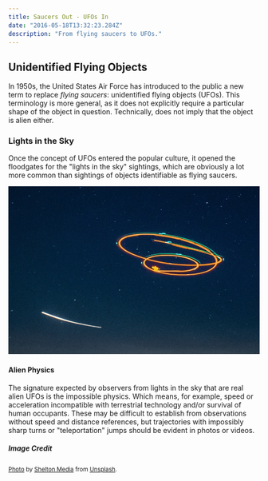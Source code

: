 ```yaml
---
title: Saucers Out - UFOs In
date: "2016-05-18T13:32:23.284Z"
description: "From flying saucers to UFOs."
---
```


## Unidentified Flying Objects

In 1950s, the United States Air Force has introduced to the public a new term to replace *flying saucers*:
unidentified flying objects (UFOs). This terminology is more general, as it does not explicitly require a
particular shape of the object in question. Technically, does not imply that the object is alien either.

### Lights in the Sky

Once the concept of UFOs entered the popular culture, it opened the floodgates for the "lights in the sky"
sightings, which are obviously a lot more common than sightings of objects identifiable as flying saucers.

![moving lights in the sky](./ufo-lights.jpg)

#### Alien Physics

The signature expected by observers from lights in the sky that are real alien UFOs is the impossible physics.
Which means, for example, speed or acceleration incompatible with terrestrial technology and/or survival of human occupants.
These may be difficult to establish from observations without speed and distance references, but trajectories
with impossibly sharp turns or "teleportation" jumps should be evident in photos or videos. 

##### Image Credit

<small>[Photo](https://unsplash.com/photos/h3VPJ_tLfq0) by [Shelton Media](https://unsplash.com/@sheltonmedia) from [Unsplash](https://unsplash.com/).</small>
